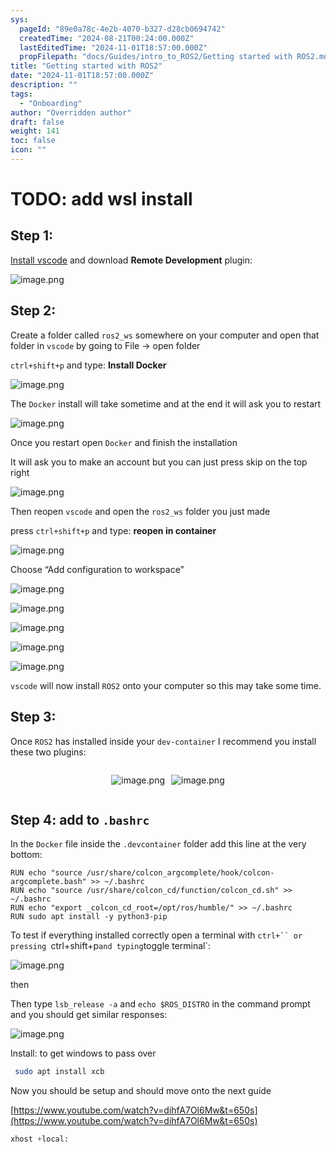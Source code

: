 ```yaml
---
sys:
  pageId: "89e0a78c-4e2b-4070-b327-d28cb0694742"
  createdTime: "2024-08-21T00:24:00.000Z"
  lastEditedTime: "2024-11-01T18:57:00.000Z"
  propFilepath: "docs/Guides/intro_to_ROS2/Getting started with ROS2.md"
title: "Getting started with ROS2"
date: "2024-11-01T18:57:00.000Z"
description: ""
tags:
  - "Onboarding"
author: "Overridden author"
draft: false
weight: 141
toc: false
icon: ""
---
```


# TODO: add wsl install

## Step 1:

[Install vscode](https://code.visualstudio.com/download) and download **Remote Development** plugin:

![image.png](https://prod-files-secure.s3.us-west-2.amazonaws.com/d518164a-d88e-44d1-a4ee-3adb3bd8bce0/efb52993-1881-4a40-b95e-6f020334f022/image.png?X-Amz-Algorithm=AWS4-HMAC-SHA256&X-Amz-Content-Sha256=UNSIGNED-PAYLOAD&X-Amz-Credential=ASIAZI2LB4663JXMR72I%2F20250505%2Fus-west-2%2Fs3%2Faws4_request&X-Amz-Date=20250505T170739Z&X-Amz-Expires=3600&X-Amz-Security-Token=IQoJb3JpZ2luX2VjEIn%2F%2F%2F%2F%2F%2F%2F%2F%2F%2FwEaCXVzLXdlc3QtMiJGMEQCIByIuPRzumYp8REPALVECXH5TstY%2FjRU%2B4LBN0Q8WCjWAiAKr29NwQf8wBukNIolr8XZdpwhNpUXuQv7OUtZpoIcxyr%2FAwgxEAAaDDYzNzQyMzE4MzgwNSIMNiF6DwDKqo2vy6rXKtwDPXyE%2BBz898MZX5KKAif3WAdPKZ8s5TQQ%2FTY%2BP9P0GM1CiNT%2ByE4Jljz%2ByJJRbL%2BIGJuWxg7%2FfbZAa5t%2BGbdYXZILcYAWyFs%2BDNuv0%2F%2BzlqUXtRh4sP5%2B4pc9K9mc3tgvs86sSOFh3puHXvj6q9ur8IgH%2Fh1BEXyHI7LR5BeGXJglluAbvmwxCWd47yeTu0CGa%2BuozJwyIMazMhX9s7rSZczO4qrNLLhSby3cloeZH%2B84tAN2ZpCpYN7CF5GFdCr2jDhZTfzt0ZSwZ4WOHxZPOTMmZ3v7hF7YuNI3nPWx0I6tEbPCSkMGCEFGVCSGcHoknXgwdBqbGmtumOhXvDfON2OntAn7XXtV0anj2gz%2BazFTMbuLq%2BGHh4%2Bs3qgOkMb8FOlSjMi2dlR3lvawc6sOAXS8dWscewaaV2PT7RhqLOQ1olwP2bbdwU3mOCHm3Mk97NX0M9wrOcAzBzAloT4FXpiJSlkdI6aBEyx8KgyBSTUUKdqYkJ8U%2FFqfixA9tT10HtAL%2FoPKJirLzVEAYm9zIj3qHOi8EhWwQBwJpYc0aUo7Z5v%2BklUQGBZ9%2F9x84Zq7gc%2BWfauRdVd4j9K6hSEpGc2y40VKQfud6mdLTOzF%2BSViyPhLmvR8uj8gIsUwscnjwAY6pgHxTRuJtuJ%2FhrjJlcnLgdGIUk3Qbu3ft5KN8g1lNvsSb%2F1g6LaQhG%2B1gpMP34KId6izStEkQlJ7qDV2uqNdIUtOL9ZZNPCJnzK6fGS%2FTCY2Imc4yas4EqqysvrVSMUYopI45DROJok6RxAT83BhLYHjWd5i884ryHthk0KOXIvESXHa1pwVDdTCuCm%2BaC%2Fwt1TljK8w5fmtAIVYwzk9iCVe9vjA0iAy&X-Amz-Signature=64f39b1170e8339b72916237ec4b0ddf4e5ff6be0d8e960fdfdef76d21135266&X-Amz-SignedHeaders=host&x-id=GetObject)

## Step 2:

Create a folder called `ros2_ws` somewhere on your computer and open that folder in `vscode` by going to File → open folder 

`ctrl+shift+p` and type: **Install Docker**

![image.png](https://prod-files-secure.s3.us-west-2.amazonaws.com/d518164a-d88e-44d1-a4ee-3adb3bd8bce0/2269dc0e-1cd5-47ff-bceb-c04ad9b2eab0/image.png?X-Amz-Algorithm=AWS4-HMAC-SHA256&X-Amz-Content-Sha256=UNSIGNED-PAYLOAD&X-Amz-Credential=ASIAZI2LB4663JXMR72I%2F20250505%2Fus-west-2%2Fs3%2Faws4_request&X-Amz-Date=20250505T170739Z&X-Amz-Expires=3600&X-Amz-Security-Token=IQoJb3JpZ2luX2VjEIn%2F%2F%2F%2F%2F%2F%2F%2F%2F%2FwEaCXVzLXdlc3QtMiJGMEQCIByIuPRzumYp8REPALVECXH5TstY%2FjRU%2B4LBN0Q8WCjWAiAKr29NwQf8wBukNIolr8XZdpwhNpUXuQv7OUtZpoIcxyr%2FAwgxEAAaDDYzNzQyMzE4MzgwNSIMNiF6DwDKqo2vy6rXKtwDPXyE%2BBz898MZX5KKAif3WAdPKZ8s5TQQ%2FTY%2BP9P0GM1CiNT%2ByE4Jljz%2ByJJRbL%2BIGJuWxg7%2FfbZAa5t%2BGbdYXZILcYAWyFs%2BDNuv0%2F%2BzlqUXtRh4sP5%2B4pc9K9mc3tgvs86sSOFh3puHXvj6q9ur8IgH%2Fh1BEXyHI7LR5BeGXJglluAbvmwxCWd47yeTu0CGa%2BuozJwyIMazMhX9s7rSZczO4qrNLLhSby3cloeZH%2B84tAN2ZpCpYN7CF5GFdCr2jDhZTfzt0ZSwZ4WOHxZPOTMmZ3v7hF7YuNI3nPWx0I6tEbPCSkMGCEFGVCSGcHoknXgwdBqbGmtumOhXvDfON2OntAn7XXtV0anj2gz%2BazFTMbuLq%2BGHh4%2Bs3qgOkMb8FOlSjMi2dlR3lvawc6sOAXS8dWscewaaV2PT7RhqLOQ1olwP2bbdwU3mOCHm3Mk97NX0M9wrOcAzBzAloT4FXpiJSlkdI6aBEyx8KgyBSTUUKdqYkJ8U%2FFqfixA9tT10HtAL%2FoPKJirLzVEAYm9zIj3qHOi8EhWwQBwJpYc0aUo7Z5v%2BklUQGBZ9%2F9x84Zq7gc%2BWfauRdVd4j9K6hSEpGc2y40VKQfud6mdLTOzF%2BSViyPhLmvR8uj8gIsUwscnjwAY6pgHxTRuJtuJ%2FhrjJlcnLgdGIUk3Qbu3ft5KN8g1lNvsSb%2F1g6LaQhG%2B1gpMP34KId6izStEkQlJ7qDV2uqNdIUtOL9ZZNPCJnzK6fGS%2FTCY2Imc4yas4EqqysvrVSMUYopI45DROJok6RxAT83BhLYHjWd5i884ryHthk0KOXIvESXHa1pwVDdTCuCm%2BaC%2Fwt1TljK8w5fmtAIVYwzk9iCVe9vjA0iAy&X-Amz-Signature=2e1758255dec3d0ec2f2a75133e07fd677fc48b1c51be8589c343457fd92caf3&X-Amz-SignedHeaders=host&x-id=GetObject)

The `Docker` install will take sometime and at the end it will ask you to restart

![image.png](https://prod-files-secure.s3.us-west-2.amazonaws.com/d518164a-d88e-44d1-a4ee-3adb3bd8bce0/ed233f78-be33-4b1f-b89c-9c346c0e961e/image.png?X-Amz-Algorithm=AWS4-HMAC-SHA256&X-Amz-Content-Sha256=UNSIGNED-PAYLOAD&X-Amz-Credential=ASIAZI2LB4663JXMR72I%2F20250505%2Fus-west-2%2Fs3%2Faws4_request&X-Amz-Date=20250505T170739Z&X-Amz-Expires=3600&X-Amz-Security-Token=IQoJb3JpZ2luX2VjEIn%2F%2F%2F%2F%2F%2F%2F%2F%2F%2FwEaCXVzLXdlc3QtMiJGMEQCIByIuPRzumYp8REPALVECXH5TstY%2FjRU%2B4LBN0Q8WCjWAiAKr29NwQf8wBukNIolr8XZdpwhNpUXuQv7OUtZpoIcxyr%2FAwgxEAAaDDYzNzQyMzE4MzgwNSIMNiF6DwDKqo2vy6rXKtwDPXyE%2BBz898MZX5KKAif3WAdPKZ8s5TQQ%2FTY%2BP9P0GM1CiNT%2ByE4Jljz%2ByJJRbL%2BIGJuWxg7%2FfbZAa5t%2BGbdYXZILcYAWyFs%2BDNuv0%2F%2BzlqUXtRh4sP5%2B4pc9K9mc3tgvs86sSOFh3puHXvj6q9ur8IgH%2Fh1BEXyHI7LR5BeGXJglluAbvmwxCWd47yeTu0CGa%2BuozJwyIMazMhX9s7rSZczO4qrNLLhSby3cloeZH%2B84tAN2ZpCpYN7CF5GFdCr2jDhZTfzt0ZSwZ4WOHxZPOTMmZ3v7hF7YuNI3nPWx0I6tEbPCSkMGCEFGVCSGcHoknXgwdBqbGmtumOhXvDfON2OntAn7XXtV0anj2gz%2BazFTMbuLq%2BGHh4%2Bs3qgOkMb8FOlSjMi2dlR3lvawc6sOAXS8dWscewaaV2PT7RhqLOQ1olwP2bbdwU3mOCHm3Mk97NX0M9wrOcAzBzAloT4FXpiJSlkdI6aBEyx8KgyBSTUUKdqYkJ8U%2FFqfixA9tT10HtAL%2FoPKJirLzVEAYm9zIj3qHOi8EhWwQBwJpYc0aUo7Z5v%2BklUQGBZ9%2F9x84Zq7gc%2BWfauRdVd4j9K6hSEpGc2y40VKQfud6mdLTOzF%2BSViyPhLmvR8uj8gIsUwscnjwAY6pgHxTRuJtuJ%2FhrjJlcnLgdGIUk3Qbu3ft5KN8g1lNvsSb%2F1g6LaQhG%2B1gpMP34KId6izStEkQlJ7qDV2uqNdIUtOL9ZZNPCJnzK6fGS%2FTCY2Imc4yas4EqqysvrVSMUYopI45DROJok6RxAT83BhLYHjWd5i884ryHthk0KOXIvESXHa1pwVDdTCuCm%2BaC%2Fwt1TljK8w5fmtAIVYwzk9iCVe9vjA0iAy&X-Amz-Signature=19f31b1d5952ebba9987fb738155589a182edab01b1a6fcee353867c12858ae2&X-Amz-SignedHeaders=host&x-id=GetObject)

Once you restart open `Docker` and finish the installation

It will ask you to make an account but you can just press skip on the top right

![image.png](https://prod-files-secure.s3.us-west-2.amazonaws.com/d518164a-d88e-44d1-a4ee-3adb3bd8bce0/21010ad9-1659-4fd9-9f59-9932a09b2a3d/image.png?X-Amz-Algorithm=AWS4-HMAC-SHA256&X-Amz-Content-Sha256=UNSIGNED-PAYLOAD&X-Amz-Credential=ASIAZI2LB4663JXMR72I%2F20250505%2Fus-west-2%2Fs3%2Faws4_request&X-Amz-Date=20250505T170739Z&X-Amz-Expires=3600&X-Amz-Security-Token=IQoJb3JpZ2luX2VjEIn%2F%2F%2F%2F%2F%2F%2F%2F%2F%2FwEaCXVzLXdlc3QtMiJGMEQCIByIuPRzumYp8REPALVECXH5TstY%2FjRU%2B4LBN0Q8WCjWAiAKr29NwQf8wBukNIolr8XZdpwhNpUXuQv7OUtZpoIcxyr%2FAwgxEAAaDDYzNzQyMzE4MzgwNSIMNiF6DwDKqo2vy6rXKtwDPXyE%2BBz898MZX5KKAif3WAdPKZ8s5TQQ%2FTY%2BP9P0GM1CiNT%2ByE4Jljz%2ByJJRbL%2BIGJuWxg7%2FfbZAa5t%2BGbdYXZILcYAWyFs%2BDNuv0%2F%2BzlqUXtRh4sP5%2B4pc9K9mc3tgvs86sSOFh3puHXvj6q9ur8IgH%2Fh1BEXyHI7LR5BeGXJglluAbvmwxCWd47yeTu0CGa%2BuozJwyIMazMhX9s7rSZczO4qrNLLhSby3cloeZH%2B84tAN2ZpCpYN7CF5GFdCr2jDhZTfzt0ZSwZ4WOHxZPOTMmZ3v7hF7YuNI3nPWx0I6tEbPCSkMGCEFGVCSGcHoknXgwdBqbGmtumOhXvDfON2OntAn7XXtV0anj2gz%2BazFTMbuLq%2BGHh4%2Bs3qgOkMb8FOlSjMi2dlR3lvawc6sOAXS8dWscewaaV2PT7RhqLOQ1olwP2bbdwU3mOCHm3Mk97NX0M9wrOcAzBzAloT4FXpiJSlkdI6aBEyx8KgyBSTUUKdqYkJ8U%2FFqfixA9tT10HtAL%2FoPKJirLzVEAYm9zIj3qHOi8EhWwQBwJpYc0aUo7Z5v%2BklUQGBZ9%2F9x84Zq7gc%2BWfauRdVd4j9K6hSEpGc2y40VKQfud6mdLTOzF%2BSViyPhLmvR8uj8gIsUwscnjwAY6pgHxTRuJtuJ%2FhrjJlcnLgdGIUk3Qbu3ft5KN8g1lNvsSb%2F1g6LaQhG%2B1gpMP34KId6izStEkQlJ7qDV2uqNdIUtOL9ZZNPCJnzK6fGS%2FTCY2Imc4yas4EqqysvrVSMUYopI45DROJok6RxAT83BhLYHjWd5i884ryHthk0KOXIvESXHa1pwVDdTCuCm%2BaC%2Fwt1TljK8w5fmtAIVYwzk9iCVe9vjA0iAy&X-Amz-Signature=2978312b2d8fa1447ef5b899791ba3a1c90c9d7841989a8cde03b32d39861648&X-Amz-SignedHeaders=host&x-id=GetObject)

Then reopen `vscode` and open the `ros2_ws` folder you just made

press `ctrl+shift+p` and type: **reopen in container**

![image.png](https://prod-files-secure.s3.us-west-2.amazonaws.com/d518164a-d88e-44d1-a4ee-3adb3bd8bce0/4e93b8c2-41ad-488c-8095-c74205196118/image.png?X-Amz-Algorithm=AWS4-HMAC-SHA256&X-Amz-Content-Sha256=UNSIGNED-PAYLOAD&X-Amz-Credential=ASIAZI2LB4663JXMR72I%2F20250505%2Fus-west-2%2Fs3%2Faws4_request&X-Amz-Date=20250505T170739Z&X-Amz-Expires=3600&X-Amz-Security-Token=IQoJb3JpZ2luX2VjEIn%2F%2F%2F%2F%2F%2F%2F%2F%2F%2FwEaCXVzLXdlc3QtMiJGMEQCIByIuPRzumYp8REPALVECXH5TstY%2FjRU%2B4LBN0Q8WCjWAiAKr29NwQf8wBukNIolr8XZdpwhNpUXuQv7OUtZpoIcxyr%2FAwgxEAAaDDYzNzQyMzE4MzgwNSIMNiF6DwDKqo2vy6rXKtwDPXyE%2BBz898MZX5KKAif3WAdPKZ8s5TQQ%2FTY%2BP9P0GM1CiNT%2ByE4Jljz%2ByJJRbL%2BIGJuWxg7%2FfbZAa5t%2BGbdYXZILcYAWyFs%2BDNuv0%2F%2BzlqUXtRh4sP5%2B4pc9K9mc3tgvs86sSOFh3puHXvj6q9ur8IgH%2Fh1BEXyHI7LR5BeGXJglluAbvmwxCWd47yeTu0CGa%2BuozJwyIMazMhX9s7rSZczO4qrNLLhSby3cloeZH%2B84tAN2ZpCpYN7CF5GFdCr2jDhZTfzt0ZSwZ4WOHxZPOTMmZ3v7hF7YuNI3nPWx0I6tEbPCSkMGCEFGVCSGcHoknXgwdBqbGmtumOhXvDfON2OntAn7XXtV0anj2gz%2BazFTMbuLq%2BGHh4%2Bs3qgOkMb8FOlSjMi2dlR3lvawc6sOAXS8dWscewaaV2PT7RhqLOQ1olwP2bbdwU3mOCHm3Mk97NX0M9wrOcAzBzAloT4FXpiJSlkdI6aBEyx8KgyBSTUUKdqYkJ8U%2FFqfixA9tT10HtAL%2FoPKJirLzVEAYm9zIj3qHOi8EhWwQBwJpYc0aUo7Z5v%2BklUQGBZ9%2F9x84Zq7gc%2BWfauRdVd4j9K6hSEpGc2y40VKQfud6mdLTOzF%2BSViyPhLmvR8uj8gIsUwscnjwAY6pgHxTRuJtuJ%2FhrjJlcnLgdGIUk3Qbu3ft5KN8g1lNvsSb%2F1g6LaQhG%2B1gpMP34KId6izStEkQlJ7qDV2uqNdIUtOL9ZZNPCJnzK6fGS%2FTCY2Imc4yas4EqqysvrVSMUYopI45DROJok6RxAT83BhLYHjWd5i884ryHthk0KOXIvESXHa1pwVDdTCuCm%2BaC%2Fwt1TljK8w5fmtAIVYwzk9iCVe9vjA0iAy&X-Amz-Signature=dce1a02966237684d4349bd66f45b31736cf7f6305ed68156db9d6140c276609&X-Amz-SignedHeaders=host&x-id=GetObject)

Choose “Add configuration to workspace”

![image.png](https://prod-files-secure.s3.us-west-2.amazonaws.com/d518164a-d88e-44d1-a4ee-3adb3bd8bce0/9560b282-5060-4989-ba37-97e7b2c22476/image.png?X-Amz-Algorithm=AWS4-HMAC-SHA256&X-Amz-Content-Sha256=UNSIGNED-PAYLOAD&X-Amz-Credential=ASIAZI2LB4663JXMR72I%2F20250505%2Fus-west-2%2Fs3%2Faws4_request&X-Amz-Date=20250505T170739Z&X-Amz-Expires=3600&X-Amz-Security-Token=IQoJb3JpZ2luX2VjEIn%2F%2F%2F%2F%2F%2F%2F%2F%2F%2FwEaCXVzLXdlc3QtMiJGMEQCIByIuPRzumYp8REPALVECXH5TstY%2FjRU%2B4LBN0Q8WCjWAiAKr29NwQf8wBukNIolr8XZdpwhNpUXuQv7OUtZpoIcxyr%2FAwgxEAAaDDYzNzQyMzE4MzgwNSIMNiF6DwDKqo2vy6rXKtwDPXyE%2BBz898MZX5KKAif3WAdPKZ8s5TQQ%2FTY%2BP9P0GM1CiNT%2ByE4Jljz%2ByJJRbL%2BIGJuWxg7%2FfbZAa5t%2BGbdYXZILcYAWyFs%2BDNuv0%2F%2BzlqUXtRh4sP5%2B4pc9K9mc3tgvs86sSOFh3puHXvj6q9ur8IgH%2Fh1BEXyHI7LR5BeGXJglluAbvmwxCWd47yeTu0CGa%2BuozJwyIMazMhX9s7rSZczO4qrNLLhSby3cloeZH%2B84tAN2ZpCpYN7CF5GFdCr2jDhZTfzt0ZSwZ4WOHxZPOTMmZ3v7hF7YuNI3nPWx0I6tEbPCSkMGCEFGVCSGcHoknXgwdBqbGmtumOhXvDfON2OntAn7XXtV0anj2gz%2BazFTMbuLq%2BGHh4%2Bs3qgOkMb8FOlSjMi2dlR3lvawc6sOAXS8dWscewaaV2PT7RhqLOQ1olwP2bbdwU3mOCHm3Mk97NX0M9wrOcAzBzAloT4FXpiJSlkdI6aBEyx8KgyBSTUUKdqYkJ8U%2FFqfixA9tT10HtAL%2FoPKJirLzVEAYm9zIj3qHOi8EhWwQBwJpYc0aUo7Z5v%2BklUQGBZ9%2F9x84Zq7gc%2BWfauRdVd4j9K6hSEpGc2y40VKQfud6mdLTOzF%2BSViyPhLmvR8uj8gIsUwscnjwAY6pgHxTRuJtuJ%2FhrjJlcnLgdGIUk3Qbu3ft5KN8g1lNvsSb%2F1g6LaQhG%2B1gpMP34KId6izStEkQlJ7qDV2uqNdIUtOL9ZZNPCJnzK6fGS%2FTCY2Imc4yas4EqqysvrVSMUYopI45DROJok6RxAT83BhLYHjWd5i884ryHthk0KOXIvESXHa1pwVDdTCuCm%2BaC%2Fwt1TljK8w5fmtAIVYwzk9iCVe9vjA0iAy&X-Amz-Signature=2ab7f1aceb720092eab4eab616e43071a3c794c94cf996267ff3e7eabf56b568&X-Amz-SignedHeaders=host&x-id=GetObject)

![image.png](https://prod-files-secure.s3.us-west-2.amazonaws.com/d518164a-d88e-44d1-a4ee-3adb3bd8bce0/2ee63f81-886b-48e8-a553-dc6e5eac99e4/image.png?X-Amz-Algorithm=AWS4-HMAC-SHA256&X-Amz-Content-Sha256=UNSIGNED-PAYLOAD&X-Amz-Credential=ASIAZI2LB4663JXMR72I%2F20250505%2Fus-west-2%2Fs3%2Faws4_request&X-Amz-Date=20250505T170739Z&X-Amz-Expires=3600&X-Amz-Security-Token=IQoJb3JpZ2luX2VjEIn%2F%2F%2F%2F%2F%2F%2F%2F%2F%2FwEaCXVzLXdlc3QtMiJGMEQCIByIuPRzumYp8REPALVECXH5TstY%2FjRU%2B4LBN0Q8WCjWAiAKr29NwQf8wBukNIolr8XZdpwhNpUXuQv7OUtZpoIcxyr%2FAwgxEAAaDDYzNzQyMzE4MzgwNSIMNiF6DwDKqo2vy6rXKtwDPXyE%2BBz898MZX5KKAif3WAdPKZ8s5TQQ%2FTY%2BP9P0GM1CiNT%2ByE4Jljz%2ByJJRbL%2BIGJuWxg7%2FfbZAa5t%2BGbdYXZILcYAWyFs%2BDNuv0%2F%2BzlqUXtRh4sP5%2B4pc9K9mc3tgvs86sSOFh3puHXvj6q9ur8IgH%2Fh1BEXyHI7LR5BeGXJglluAbvmwxCWd47yeTu0CGa%2BuozJwyIMazMhX9s7rSZczO4qrNLLhSby3cloeZH%2B84tAN2ZpCpYN7CF5GFdCr2jDhZTfzt0ZSwZ4WOHxZPOTMmZ3v7hF7YuNI3nPWx0I6tEbPCSkMGCEFGVCSGcHoknXgwdBqbGmtumOhXvDfON2OntAn7XXtV0anj2gz%2BazFTMbuLq%2BGHh4%2Bs3qgOkMb8FOlSjMi2dlR3lvawc6sOAXS8dWscewaaV2PT7RhqLOQ1olwP2bbdwU3mOCHm3Mk97NX0M9wrOcAzBzAloT4FXpiJSlkdI6aBEyx8KgyBSTUUKdqYkJ8U%2FFqfixA9tT10HtAL%2FoPKJirLzVEAYm9zIj3qHOi8EhWwQBwJpYc0aUo7Z5v%2BklUQGBZ9%2F9x84Zq7gc%2BWfauRdVd4j9K6hSEpGc2y40VKQfud6mdLTOzF%2BSViyPhLmvR8uj8gIsUwscnjwAY6pgHxTRuJtuJ%2FhrjJlcnLgdGIUk3Qbu3ft5KN8g1lNvsSb%2F1g6LaQhG%2B1gpMP34KId6izStEkQlJ7qDV2uqNdIUtOL9ZZNPCJnzK6fGS%2FTCY2Imc4yas4EqqysvrVSMUYopI45DROJok6RxAT83BhLYHjWd5i884ryHthk0KOXIvESXHa1pwVDdTCuCm%2BaC%2Fwt1TljK8w5fmtAIVYwzk9iCVe9vjA0iAy&X-Amz-Signature=b0cfa219d878d7605c547922bbe99dfbfefbc541c00809d7b1918b61c6c786f9&X-Amz-SignedHeaders=host&x-id=GetObject)

![image.png](https://prod-files-secure.s3.us-west-2.amazonaws.com/d518164a-d88e-44d1-a4ee-3adb3bd8bce0/ae1580b2-b048-407e-aed9-b584224a7a04/image.png?X-Amz-Algorithm=AWS4-HMAC-SHA256&X-Amz-Content-Sha256=UNSIGNED-PAYLOAD&X-Amz-Credential=ASIAZI2LB4663JXMR72I%2F20250505%2Fus-west-2%2Fs3%2Faws4_request&X-Amz-Date=20250505T170739Z&X-Amz-Expires=3600&X-Amz-Security-Token=IQoJb3JpZ2luX2VjEIn%2F%2F%2F%2F%2F%2F%2F%2F%2F%2FwEaCXVzLXdlc3QtMiJGMEQCIByIuPRzumYp8REPALVECXH5TstY%2FjRU%2B4LBN0Q8WCjWAiAKr29NwQf8wBukNIolr8XZdpwhNpUXuQv7OUtZpoIcxyr%2FAwgxEAAaDDYzNzQyMzE4MzgwNSIMNiF6DwDKqo2vy6rXKtwDPXyE%2BBz898MZX5KKAif3WAdPKZ8s5TQQ%2FTY%2BP9P0GM1CiNT%2ByE4Jljz%2ByJJRbL%2BIGJuWxg7%2FfbZAa5t%2BGbdYXZILcYAWyFs%2BDNuv0%2F%2BzlqUXtRh4sP5%2B4pc9K9mc3tgvs86sSOFh3puHXvj6q9ur8IgH%2Fh1BEXyHI7LR5BeGXJglluAbvmwxCWd47yeTu0CGa%2BuozJwyIMazMhX9s7rSZczO4qrNLLhSby3cloeZH%2B84tAN2ZpCpYN7CF5GFdCr2jDhZTfzt0ZSwZ4WOHxZPOTMmZ3v7hF7YuNI3nPWx0I6tEbPCSkMGCEFGVCSGcHoknXgwdBqbGmtumOhXvDfON2OntAn7XXtV0anj2gz%2BazFTMbuLq%2BGHh4%2Bs3qgOkMb8FOlSjMi2dlR3lvawc6sOAXS8dWscewaaV2PT7RhqLOQ1olwP2bbdwU3mOCHm3Mk97NX0M9wrOcAzBzAloT4FXpiJSlkdI6aBEyx8KgyBSTUUKdqYkJ8U%2FFqfixA9tT10HtAL%2FoPKJirLzVEAYm9zIj3qHOi8EhWwQBwJpYc0aUo7Z5v%2BklUQGBZ9%2F9x84Zq7gc%2BWfauRdVd4j9K6hSEpGc2y40VKQfud6mdLTOzF%2BSViyPhLmvR8uj8gIsUwscnjwAY6pgHxTRuJtuJ%2FhrjJlcnLgdGIUk3Qbu3ft5KN8g1lNvsSb%2F1g6LaQhG%2B1gpMP34KId6izStEkQlJ7qDV2uqNdIUtOL9ZZNPCJnzK6fGS%2FTCY2Imc4yas4EqqysvrVSMUYopI45DROJok6RxAT83BhLYHjWd5i884ryHthk0KOXIvESXHa1pwVDdTCuCm%2BaC%2Fwt1TljK8w5fmtAIVYwzk9iCVe9vjA0iAy&X-Amz-Signature=015da989a2730446c031ae9b060650c596bc7886cbff32e1a99f4ccc69231999&X-Amz-SignedHeaders=host&x-id=GetObject)

![image.png](https://prod-files-secure.s3.us-west-2.amazonaws.com/d518164a-d88e-44d1-a4ee-3adb3bd8bce0/53255b28-f75e-430f-b9e3-c0ac8577e42b/image.png?X-Amz-Algorithm=AWS4-HMAC-SHA256&X-Amz-Content-Sha256=UNSIGNED-PAYLOAD&X-Amz-Credential=ASIAZI2LB4663JXMR72I%2F20250505%2Fus-west-2%2Fs3%2Faws4_request&X-Amz-Date=20250505T170739Z&X-Amz-Expires=3600&X-Amz-Security-Token=IQoJb3JpZ2luX2VjEIn%2F%2F%2F%2F%2F%2F%2F%2F%2F%2FwEaCXVzLXdlc3QtMiJGMEQCIByIuPRzumYp8REPALVECXH5TstY%2FjRU%2B4LBN0Q8WCjWAiAKr29NwQf8wBukNIolr8XZdpwhNpUXuQv7OUtZpoIcxyr%2FAwgxEAAaDDYzNzQyMzE4MzgwNSIMNiF6DwDKqo2vy6rXKtwDPXyE%2BBz898MZX5KKAif3WAdPKZ8s5TQQ%2FTY%2BP9P0GM1CiNT%2ByE4Jljz%2ByJJRbL%2BIGJuWxg7%2FfbZAa5t%2BGbdYXZILcYAWyFs%2BDNuv0%2F%2BzlqUXtRh4sP5%2B4pc9K9mc3tgvs86sSOFh3puHXvj6q9ur8IgH%2Fh1BEXyHI7LR5BeGXJglluAbvmwxCWd47yeTu0CGa%2BuozJwyIMazMhX9s7rSZczO4qrNLLhSby3cloeZH%2B84tAN2ZpCpYN7CF5GFdCr2jDhZTfzt0ZSwZ4WOHxZPOTMmZ3v7hF7YuNI3nPWx0I6tEbPCSkMGCEFGVCSGcHoknXgwdBqbGmtumOhXvDfON2OntAn7XXtV0anj2gz%2BazFTMbuLq%2BGHh4%2Bs3qgOkMb8FOlSjMi2dlR3lvawc6sOAXS8dWscewaaV2PT7RhqLOQ1olwP2bbdwU3mOCHm3Mk97NX0M9wrOcAzBzAloT4FXpiJSlkdI6aBEyx8KgyBSTUUKdqYkJ8U%2FFqfixA9tT10HtAL%2FoPKJirLzVEAYm9zIj3qHOi8EhWwQBwJpYc0aUo7Z5v%2BklUQGBZ9%2F9x84Zq7gc%2BWfauRdVd4j9K6hSEpGc2y40VKQfud6mdLTOzF%2BSViyPhLmvR8uj8gIsUwscnjwAY6pgHxTRuJtuJ%2FhrjJlcnLgdGIUk3Qbu3ft5KN8g1lNvsSb%2F1g6LaQhG%2B1gpMP34KId6izStEkQlJ7qDV2uqNdIUtOL9ZZNPCJnzK6fGS%2FTCY2Imc4yas4EqqysvrVSMUYopI45DROJok6RxAT83BhLYHjWd5i884ryHthk0KOXIvESXHa1pwVDdTCuCm%2BaC%2Fwt1TljK8w5fmtAIVYwzk9iCVe9vjA0iAy&X-Amz-Signature=1673db97aebb60db6f2befe148e63ff1d0e7b8dd8fa6f6129bae73ce5450575d&X-Amz-SignedHeaders=host&x-id=GetObject)

![image.png](https://prod-files-secure.s3.us-west-2.amazonaws.com/d518164a-d88e-44d1-a4ee-3adb3bd8bce0/7c562767-5af9-4ffb-97d1-327bcdf4ee00/image.png?X-Amz-Algorithm=AWS4-HMAC-SHA256&X-Amz-Content-Sha256=UNSIGNED-PAYLOAD&X-Amz-Credential=ASIAZI2LB4663JXMR72I%2F20250505%2Fus-west-2%2Fs3%2Faws4_request&X-Amz-Date=20250505T170739Z&X-Amz-Expires=3600&X-Amz-Security-Token=IQoJb3JpZ2luX2VjEIn%2F%2F%2F%2F%2F%2F%2F%2F%2F%2FwEaCXVzLXdlc3QtMiJGMEQCIByIuPRzumYp8REPALVECXH5TstY%2FjRU%2B4LBN0Q8WCjWAiAKr29NwQf8wBukNIolr8XZdpwhNpUXuQv7OUtZpoIcxyr%2FAwgxEAAaDDYzNzQyMzE4MzgwNSIMNiF6DwDKqo2vy6rXKtwDPXyE%2BBz898MZX5KKAif3WAdPKZ8s5TQQ%2FTY%2BP9P0GM1CiNT%2ByE4Jljz%2ByJJRbL%2BIGJuWxg7%2FfbZAa5t%2BGbdYXZILcYAWyFs%2BDNuv0%2F%2BzlqUXtRh4sP5%2B4pc9K9mc3tgvs86sSOFh3puHXvj6q9ur8IgH%2Fh1BEXyHI7LR5BeGXJglluAbvmwxCWd47yeTu0CGa%2BuozJwyIMazMhX9s7rSZczO4qrNLLhSby3cloeZH%2B84tAN2ZpCpYN7CF5GFdCr2jDhZTfzt0ZSwZ4WOHxZPOTMmZ3v7hF7YuNI3nPWx0I6tEbPCSkMGCEFGVCSGcHoknXgwdBqbGmtumOhXvDfON2OntAn7XXtV0anj2gz%2BazFTMbuLq%2BGHh4%2Bs3qgOkMb8FOlSjMi2dlR3lvawc6sOAXS8dWscewaaV2PT7RhqLOQ1olwP2bbdwU3mOCHm3Mk97NX0M9wrOcAzBzAloT4FXpiJSlkdI6aBEyx8KgyBSTUUKdqYkJ8U%2FFqfixA9tT10HtAL%2FoPKJirLzVEAYm9zIj3qHOi8EhWwQBwJpYc0aUo7Z5v%2BklUQGBZ9%2F9x84Zq7gc%2BWfauRdVd4j9K6hSEpGc2y40VKQfud6mdLTOzF%2BSViyPhLmvR8uj8gIsUwscnjwAY6pgHxTRuJtuJ%2FhrjJlcnLgdGIUk3Qbu3ft5KN8g1lNvsSb%2F1g6LaQhG%2B1gpMP34KId6izStEkQlJ7qDV2uqNdIUtOL9ZZNPCJnzK6fGS%2FTCY2Imc4yas4EqqysvrVSMUYopI45DROJok6RxAT83BhLYHjWd5i884ryHthk0KOXIvESXHa1pwVDdTCuCm%2BaC%2Fwt1TljK8w5fmtAIVYwzk9iCVe9vjA0iAy&X-Amz-Signature=b939484f8a3d8ccff126fb00cb663e07f8a84ffdffb54c4134811d1856c88179&X-Amz-SignedHeaders=host&x-id=GetObject)

`vscode` will now install `ROS2` onto your computer so this may take some time.

## Step 3:

Once `ROS2` has installed inside your `dev-container` I recommend you install these two plugins:

<div style="display: flex;flex-direction: row; column-gap:10px; max-width: 630px;justify-content: center;">
<div>

![image.png](https://prod-files-secure.s3.us-west-2.amazonaws.com/d518164a-d88e-44d1-a4ee-3adb3bd8bce0/3fc3d550-5a54-4ba1-ba6b-faa01cdb7369/image.png?X-Amz-Algorithm=AWS4-HMAC-SHA256&X-Amz-Content-Sha256=UNSIGNED-PAYLOAD&X-Amz-Credential=ASIAZI2LB466ZJFQWXQO%2F20250505%2Fus-west-2%2Fs3%2Faws4_request&X-Amz-Date=20250505T170743Z&X-Amz-Expires=3600&X-Amz-Security-Token=IQoJb3JpZ2luX2VjEIj%2F%2F%2F%2F%2F%2F%2F%2F%2F%2FwEaCXVzLXdlc3QtMiJIMEYCIQD294A5Z2A1JHDfL5LyO8KacGoAF0hWhGYXDpbDx8ExGAIhAN%2BL%2FyNM7MXED95gDC0Xo2cGf%2BtVJlUN3w6Nhh6YbptiKv8DCDEQABoMNjM3NDIzMTgzODA1IgwMo2AniDH%2BQPhkT1Qq3AMNBM%2Ffp2j%2FCdSQMjCqs2yuuV%2Bis%2FXoXjDvpj5mQrNYMvoX6ZSwI38iLasJrhqedG1luCzX53wjujFAFKVNcBlg%2FgsNQQTbPNFC9JYRY9VnOtUFxCtqHnaDSaawW4jGmeU8uej4BKOgn%2BaVDqteBa4thtTYazY9t41Vc565qjZ5My%2FNeXWrcw6tYDLaUrEgSReYIb0l9qTHQMfnQsA%2Fx3oS7pxhojeX6lHvpGvCo6Mz2wYKGvaoPz15%2FVu8XMPpeTXSjsQn3Fls90OY4rRpJrm8ujElMvrd9gV3DRoe5t5E8Lc1E1Tj0%2FdWkEgJ0%2FsU7myFxT61FdlqaWCJe56zJDfm5FEeJ0%2FAlGMYthzh3y3CrVArhoeqIWllg4%2BCX2FIDghay7r2Gdk01e81S4bgKsaw3AvCodVKrFhGpUci5VM6N06RYSYn4c9FvtqjmJy86HVrJHKbeQ12hNinLaX1cJ%2FaEcjOO3OLzSBFo2TZDnMf3rsGIIRRdqemIN%2FfkxZDnbwadNUtgPV3dyPx1JSJ3OypCTUZfhogKXfDY4IOXHxgdYb38E0IkRt7Vf1%2FdAMO1bsUYY%2BwD1OSkiHCwv7u3l3mYo3tM8uI2gOC1mXj0YRofLLt%2Bh9LY71WryTjWTCiyePABjqkAb60hwe2pRBTfIQBd4YuQ8gT6%2FuvJzEahZjycCPEwTgot%2FHqcmqUxf1pU7eVxiRW6f6QrIu32lV9hShsoiFQpkmKnM%2F8eo7FQawPBV0myLQUNwStD6aYGlBowcPfm1YFY7babhroM1mMQqXz5jIF691JfRj05ZLQiWt1UKjis%2BrbJeVI%2Fux5E1Znqp9BBhB2TTN5G4359q2kvfXmcrIBZm5J%2BuyU&X-Amz-Signature=394786da506b588090a513c3669638ead54b1a12f7a6ef7c68533a62fa85bed3&X-Amz-SignedHeaders=host&x-id=GetObject)

</div>
<div>

![image.png](https://prod-files-secure.s3.us-west-2.amazonaws.com/d518164a-d88e-44d1-a4ee-3adb3bd8bce0/d994cc66-13c2-4093-a5a3-f84cf4601a82/image.png?X-Amz-Algorithm=AWS4-HMAC-SHA256&X-Amz-Content-Sha256=UNSIGNED-PAYLOAD&X-Amz-Credential=ASIAZI2LB4667CURHKD6%2F20250505%2Fus-west-2%2Fs3%2Faws4_request&X-Amz-Date=20250505T170743Z&X-Amz-Expires=3600&X-Amz-Security-Token=IQoJb3JpZ2luX2VjEIj%2F%2F%2F%2F%2F%2F%2F%2F%2F%2FwEaCXVzLXdlc3QtMiJIMEYCIQDa0mLkkEZvQulQ1EuIidj1avwDAJCF9P650q%2B2MTuG4gIhAItNQhEZ%2FPI2lSDDNfij7cYR55K3VE4e8OPE9CblxMyHKv8DCDEQABoMNjM3NDIzMTgzODA1Igz6YZpoMaZjX2Ts2U8q3AOx1etnOafEip59l7gj%2B2Ycq5gF1Xz8eH7rE4Xxx7BKA24lVqGx2CLH76PCRZk%2BeUVrgYj%2FJQBX7zHXDCOFghZ%2BY1QRUZoS3J06QbhwLT18ZFEHfk9cW6HPq7unRtmuMKwueLO20WBEk%2BoiW%2F8AcRu4NkS3SMnM%2FOm%2Fh7Wqo5g1KNjhTks%2B30HWTT7jTqNkU1B5no33KYy%2Fi%2BtpT4LpG5HWOennarIp8xvhn930QAaqc8qqARk6O5H6S1J0VuQjPLyI1OVzrsQpQKhQ7SGNifwmAU6MTDIoxqwiEN0fyJEUKJ70ELO4%2Bu4BWt97CJxKRfUOeWtbvRlT6OKt1GZSiqyHv4RS%2FphzWKjPLEj3yB7OoupV%2BiTMZDCKUC%2FHSNrMKWGowEYnzAScxChJwLh9kPaYaJDtcAEIwRBtJkY0JQId%2FnGREgeP5PWXZ8LF3UprjORNFYDXJ0AGsHNRow2HDx7satAqWIGaVL1WVVPOpcHqQAXw9k58qdUMAv%2Fq%2BZSJUQ5EDyRgiRGoOLltTYnZr9HJGl8cctHOEZww8pFBCPhRKsaxxZF64jfYXgfU0YRNiuP%2BTl7HmTN1Vqtyhh1rho%2Fi8is0aaACHP6GueScXa03jPIYFT8p8Ree%2FC13BzCKyePABjqkAdRvtMv0fO77obCfl2JXi6uHQ5Ke9Zs%2FMeUNDGRguJcdKTlhFK%2FjhKnIXChAC7GjRkjidIJVht%2BZiUPYo%2BFcm99ayWzu8anyP8SG8f%2BBdunSra5Vfda%2FpOIDyqI95nfEhLN7U7%2BkLRc8NIvdSvUP8w%2BV8y6B1Qah9W9V0otp8fY8%2FA0QC24ODKZorTSxw7oEfF3rUTuVCzyClnCVZhx6WSgNzIuw&X-Amz-Signature=2558a6de7f6dc86fd8b9684cc7e8c16ee0cfc39f3d336d2f7f95cabea5a6864e&X-Amz-SignedHeaders=host&x-id=GetObject)

</div>
</div>

## Step 4: add to `.bashrc`

In the `Docker` file inside the `.devcontainer` folder add this line at the very bottom: 

```docker
RUN echo "source /usr/share/colcon_argcomplete/hook/colcon-argcomplete.bash" >> ~/.bashrc
RUN echo "source /usr/share/colcon_cd/function/colcon_cd.sh" >> ~/.bashrc
RUN echo "export _colcon_cd_root=/opt/ros/humble/" >> ~/.bashrc
RUN sudo apt install -y python3-pip 
```

To test if everything installed correctly open a terminal with `ctrl+`` or pressing `ctrl+shift+p` and typing `toggle terminal`:

![image.png](https://prod-files-secure.s3.us-west-2.amazonaws.com/d518164a-d88e-44d1-a4ee-3adb3bd8bce0/6a4943d8-b04e-4c02-9a58-775f3384d1a5/image.png?X-Amz-Algorithm=AWS4-HMAC-SHA256&X-Amz-Content-Sha256=UNSIGNED-PAYLOAD&X-Amz-Credential=ASIAZI2LB4663JXMR72I%2F20250505%2Fus-west-2%2Fs3%2Faws4_request&X-Amz-Date=20250505T170739Z&X-Amz-Expires=3600&X-Amz-Security-Token=IQoJb3JpZ2luX2VjEIn%2F%2F%2F%2F%2F%2F%2F%2F%2F%2FwEaCXVzLXdlc3QtMiJGMEQCIByIuPRzumYp8REPALVECXH5TstY%2FjRU%2B4LBN0Q8WCjWAiAKr29NwQf8wBukNIolr8XZdpwhNpUXuQv7OUtZpoIcxyr%2FAwgxEAAaDDYzNzQyMzE4MzgwNSIMNiF6DwDKqo2vy6rXKtwDPXyE%2BBz898MZX5KKAif3WAdPKZ8s5TQQ%2FTY%2BP9P0GM1CiNT%2ByE4Jljz%2ByJJRbL%2BIGJuWxg7%2FfbZAa5t%2BGbdYXZILcYAWyFs%2BDNuv0%2F%2BzlqUXtRh4sP5%2B4pc9K9mc3tgvs86sSOFh3puHXvj6q9ur8IgH%2Fh1BEXyHI7LR5BeGXJglluAbvmwxCWd47yeTu0CGa%2BuozJwyIMazMhX9s7rSZczO4qrNLLhSby3cloeZH%2B84tAN2ZpCpYN7CF5GFdCr2jDhZTfzt0ZSwZ4WOHxZPOTMmZ3v7hF7YuNI3nPWx0I6tEbPCSkMGCEFGVCSGcHoknXgwdBqbGmtumOhXvDfON2OntAn7XXtV0anj2gz%2BazFTMbuLq%2BGHh4%2Bs3qgOkMb8FOlSjMi2dlR3lvawc6sOAXS8dWscewaaV2PT7RhqLOQ1olwP2bbdwU3mOCHm3Mk97NX0M9wrOcAzBzAloT4FXpiJSlkdI6aBEyx8KgyBSTUUKdqYkJ8U%2FFqfixA9tT10HtAL%2FoPKJirLzVEAYm9zIj3qHOi8EhWwQBwJpYc0aUo7Z5v%2BklUQGBZ9%2F9x84Zq7gc%2BWfauRdVd4j9K6hSEpGc2y40VKQfud6mdLTOzF%2BSViyPhLmvR8uj8gIsUwscnjwAY6pgHxTRuJtuJ%2FhrjJlcnLgdGIUk3Qbu3ft5KN8g1lNvsSb%2F1g6LaQhG%2B1gpMP34KId6izStEkQlJ7qDV2uqNdIUtOL9ZZNPCJnzK6fGS%2FTCY2Imc4yas4EqqysvrVSMUYopI45DROJok6RxAT83BhLYHjWd5i884ryHthk0KOXIvESXHa1pwVDdTCuCm%2BaC%2Fwt1TljK8w5fmtAIVYwzk9iCVe9vjA0iAy&X-Amz-Signature=78b130071bce44f610339a73243f4ac11d7700b11db5c5e2415c959303813052&X-Amz-SignedHeaders=host&x-id=GetObject)

then 

Then type `lsb_release -a` and `echo $ROS_DISTRO` in the command prompt and you should get similar responses:

![image.png](https://prod-files-secure.s3.us-west-2.amazonaws.com/d518164a-d88e-44d1-a4ee-3adb3bd8bce0/3e635dec-a805-4e85-8b9e-d000e5b71a4e/image.png?X-Amz-Algorithm=AWS4-HMAC-SHA256&X-Amz-Content-Sha256=UNSIGNED-PAYLOAD&X-Amz-Credential=ASIAZI2LB4663JXMR72I%2F20250505%2Fus-west-2%2Fs3%2Faws4_request&X-Amz-Date=20250505T170739Z&X-Amz-Expires=3600&X-Amz-Security-Token=IQoJb3JpZ2luX2VjEIn%2F%2F%2F%2F%2F%2F%2F%2F%2F%2FwEaCXVzLXdlc3QtMiJGMEQCIByIuPRzumYp8REPALVECXH5TstY%2FjRU%2B4LBN0Q8WCjWAiAKr29NwQf8wBukNIolr8XZdpwhNpUXuQv7OUtZpoIcxyr%2FAwgxEAAaDDYzNzQyMzE4MzgwNSIMNiF6DwDKqo2vy6rXKtwDPXyE%2BBz898MZX5KKAif3WAdPKZ8s5TQQ%2FTY%2BP9P0GM1CiNT%2ByE4Jljz%2ByJJRbL%2BIGJuWxg7%2FfbZAa5t%2BGbdYXZILcYAWyFs%2BDNuv0%2F%2BzlqUXtRh4sP5%2B4pc9K9mc3tgvs86sSOFh3puHXvj6q9ur8IgH%2Fh1BEXyHI7LR5BeGXJglluAbvmwxCWd47yeTu0CGa%2BuozJwyIMazMhX9s7rSZczO4qrNLLhSby3cloeZH%2B84tAN2ZpCpYN7CF5GFdCr2jDhZTfzt0ZSwZ4WOHxZPOTMmZ3v7hF7YuNI3nPWx0I6tEbPCSkMGCEFGVCSGcHoknXgwdBqbGmtumOhXvDfON2OntAn7XXtV0anj2gz%2BazFTMbuLq%2BGHh4%2Bs3qgOkMb8FOlSjMi2dlR3lvawc6sOAXS8dWscewaaV2PT7RhqLOQ1olwP2bbdwU3mOCHm3Mk97NX0M9wrOcAzBzAloT4FXpiJSlkdI6aBEyx8KgyBSTUUKdqYkJ8U%2FFqfixA9tT10HtAL%2FoPKJirLzVEAYm9zIj3qHOi8EhWwQBwJpYc0aUo7Z5v%2BklUQGBZ9%2F9x84Zq7gc%2BWfauRdVd4j9K6hSEpGc2y40VKQfud6mdLTOzF%2BSViyPhLmvR8uj8gIsUwscnjwAY6pgHxTRuJtuJ%2FhrjJlcnLgdGIUk3Qbu3ft5KN8g1lNvsSb%2F1g6LaQhG%2B1gpMP34KId6izStEkQlJ7qDV2uqNdIUtOL9ZZNPCJnzK6fGS%2FTCY2Imc4yas4EqqysvrVSMUYopI45DROJok6RxAT83BhLYHjWd5i884ryHthk0KOXIvESXHa1pwVDdTCuCm%2BaC%2Fwt1TljK8w5fmtAIVYwzk9iCVe9vjA0iAy&X-Amz-Signature=73b2418bc4102ce6529839646524caed4c6bb6010fc3d1fdc74811839a06495f&X-Amz-SignedHeaders=host&x-id=GetObject)

Install:  to get windows to pass over

```bash
 sudo apt install xcb
```

Now you should be setup and should move onto the next guide 

[https://www.youtube.com/watch?v=dihfA7Ol6Mw&t=650s](https://www.youtube.com/watch?v=dihfA7Ol6Mw&t=650s)

```python
xhost +local:
```
